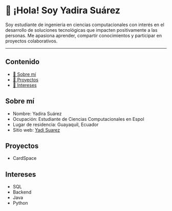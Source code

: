 # 👋 ¡Hola! Soy Yadira Suárez

Soy estudiante de ingeniería en ciencias computacionales con interés en el desarrollo de soluciones tecnológicas que impacten positivamente a las personas. Me apasiona aprender, compartir conocimientos y participar en proyectos colaborativos.

---
## Contenido
* [🧠 Sobre mí](#Sobre-mí)
* [🚀 Proyectos](#proyectos)
* [🎯 Intereses](#intereses)
## Sobre mí
* Nombre: Yadira Suárez
* Ocupación: Estudiante de Ciencias Computacionales en Espol
* Lugar de residencia: Guayaquil, Ecuador
* Sitio web: [Yadi Suarez](https://github.com/YadiSuarez)
## Proyectos
* CardSpace
## Intereses
* SQL
* Backend
* Java
* Python
